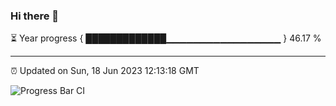 ### Hi there 👋

⏳ Year progress { █████████████▁▁▁▁▁▁▁▁▁▁▁▁▁▁▁▁▁ } 46.17 %

---

⏰ Updated on Sun, 18 Jun 2023 12:13:18 GMT

![Progress Bar CI](https://github.com/Shyam-Makwana/GitHub-Actions-Demo/workflows/Progress%20Bar%20CI/badge.svg)
